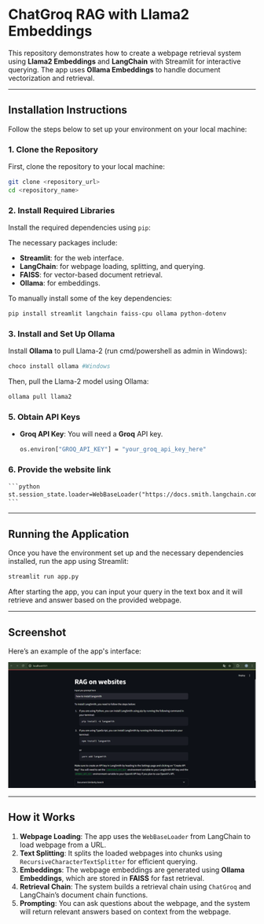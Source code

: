 # ChatGroq RAG with Llama2 Embeddings

This repository demonstrates how to create a webpage retrieval system using **Llama2 Embeddings** and **LangChain** with Streamlit for interactive querying. The app uses **Ollama Embeddings** to handle document vectorization and retrieval.

---

## Installation Instructions

Follow the steps below to set up your environment on your local machine:

### 1. **Clone the Repository**
   First, clone the repository to your local machine:
   ```bash
   git clone <repository_url>
   cd <repository_name>
   ```

### 2. **Install Required Libraries**
   Install the required dependencies using `pip`:

   The necessary packages include:
   - **Streamlit**: for the web interface.
   - **LangChain**: for webpage loading, splitting, and querying.
   - **FAISS**: for vector-based document retrieval.
   - **Ollama**: for embeddings.

   To manually install some of the key dependencies:
   ```bash
   pip install streamlit langchain faiss-cpu ollama python-dotenv
   ```

### 3. **Install and Set Up Ollama**
   Install **Ollama** to pull Llama-2 (run cmd/powershell as admin in Windows): 
   ```bash
   choco install ollama #Windows
   ```

   Then, pull the Llama-2 model using Ollama:
   ```bash
   ollama pull llama2
   ```

### 5. **Obtain API Keys**
   - **Groq API Key**: You will need a **Groq** API key.
     ```bash
     os.environ["GROQ_API_KEY"] = "your_groq_api_key_here"
     ```

### 6. **Provide the website link**
    ```python
    st.session_state.loader=WebBaseLoader("https://docs.smith.langchain.com/")
    ```
---

## Running the Application

Once you have the environment set up and the necessary dependencies installed, run the app using Streamlit:

```bash
streamlit run app.py
```

After starting the app, you can input your query in the text box and it will retrieve and answer based on the provided webpage.

---

## Screenshot

Here’s an example of the app's interface:

![Sample Screenshot](sample_screenshot.png)

---

## How it Works

1. **Webpage Loading**: The app uses the `WebBaseLoader` from LangChain to load webpage from a URL.
2. **Text Splitting**: It splits the loaded webpages into chunks using `RecursiveCharacterTextSplitter` for efficient querying.
3. **Embeddings**: The webpage embeddings are generated using **Ollama Embeddings**, which are stored in **FAISS** for fast retrieval.
4. **Retrieval Chain**: The system builds a retrieval chain using `ChatGroq` and LangChain’s document chain functions.
5. **Prompting**: You can ask questions about the webpage, and the system will return relevant answers based on context from the webpage.

